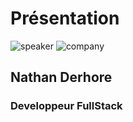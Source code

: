 <!-- .slide: class="speaker-slide" -->

# Présentation

![speaker](./assets/images/nde.png)
![company](./assets/images/logo-sfeir-blanc.png)

## Nathan Derhore

### Developpeur FullStack

<!-- .element: class="icon-rule icon-first" -->


